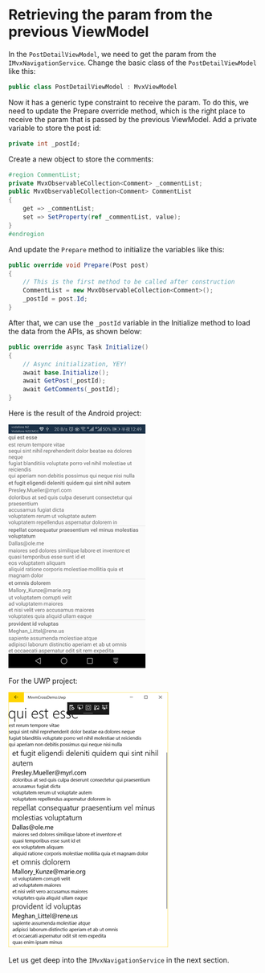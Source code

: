 # Retrieving the param from the previous ViewModel

In the `PostDetailViewModel`, we need to get the param from the `IMvxNavigationService`. Change the basic class of the `PostDetailViewModel` like this:

```csharp
public class PostDetailViewModel : MvxViewModel
```

Now it has a generic type constraint to receive the param. To do this, we need to update the Prepare override method, which is the right place to receive the param that is passed by the previous ViewModel. Add a private variable to store the post id:

```csharp
private int _postId;
```

Create a new object to store the comments:

```csharp
#region CommentList;
private MvxObservableCollection<Comment> _commentList;
public MvxObservableCollection<Comment> CommentList
{
    get => _commentList;
    set => SetProperty(ref _commentList, value);
}
#endregion
```

And update the `Prepare` method to initialize the variables like this:

```csharp
public override void Prepare(Post post)
{
    // This is the first method to be called after construction
    CommentList = new MvxObservableCollection<Comment>();
    _postId = post.Id;
}
```

After that, we can use the `_postId` variable in the Initialize method to load the data from the APIs, as shown below:

```csharp
public override async Task Initialize()
{
    // Async initialization, YEY!
    await base.Initialize();
    await GetPost(_postId);
    await GetComments(_postId);
}
```

Here is the result of the Android project:

![](../../.gitbook/assets/image%20%285%29.png)

For the UWP project:

![](../../.gitbook/assets/image%20%2837%29.png)

Let us get deep into the `IMvxNavigationService` in the next section.

